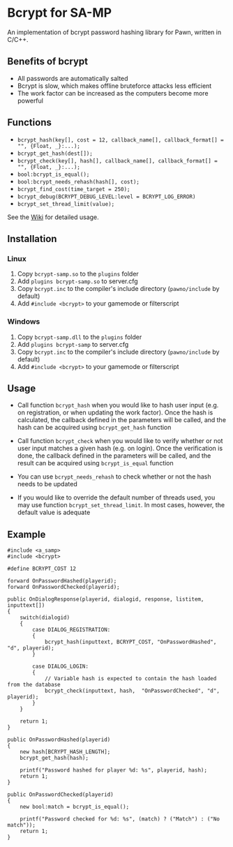 # Bcrypt for SA-MP

An implementation of bcrypt password hashing library for Pawn, written in C/C++.

## Benefits of bcrypt

* All passwords are automatically salted
* Bcrypt is slow, which makes offline bruteforce attacks less efficient
* The work factor can be increased as the computers become more powerful

## Functions
* `bcrypt_hash(key[], cost = 12, callback_name[], callback_format[] = "", {Float, _}:...);`
* `bcrypt_get_hash(dest[]);`
* `bcrypt_check(key[], hash[], callback_name[], callback_format[] = "", {Float, _}:...);`
* `bool:bcrypt_is_equal();`
* `bool:bcrypt_needs_rehash(hash[], cost);`
* `bcrypt_find_cost(time_target = 250);`
* `bcrypt_debug(BCRYPT_DEBUG_LEVEL:level = BCRYPT_LOG_ERROR)`
* `bcrypt_set_thread_limit(value);`

See the [Wiki](wiki) for detailed usage.

## Installation

### Linux

1. Copy `bcrypt-samp.so` to the `plugins` folder
2. Add `plugins bcrypt-samp.so` to server.cfg
3. Copy `bcrypt.inc` to the compiler's include directory (`pawno/include` by default)
4. Add `#include <bcrypt>` to your gamemode or filterscript

### Windows

1. Copy `bcrypt-samp.dll` to the `plugins` folder
2. Add `plugins bcrypt-samp` to server.cfg
3. Copy `bcrypt.inc` to the compiler's include directory (`pawno/include` by default)
4. Add `#include <bcrypt>` to your gamemode or filterscript

## Usage

* Call function `bcrypt_hash` when you would like to hash user input (e.g. on registration, or when updating the work factor). Once the hash is calculated, the callback defined in the parameters will be called, and the hash can be acquired using `bcrypt_get_hash` function

* Call function `bcrypt_check` when you would like to verify whether or not user input matches a given hash (e.g. on login). Once the verification is done, the callback defined in the parameters will be called, and the result can be acquired using `bcrypt_is_equal` function

* You can use `bcrypt_needs_rehash` to check whether or not the hash needs to be updated

* If you would like to override the default number of threads used, you may use function `bcrypt_set_thread_limit`. In most cases, however, the default value is adequate

## Example
```
#include <a_samp>
#include <bcrypt>

#define BCRYPT_COST 12

forward OnPasswordHashed(playerid);
forward OnPasswordChecked(playerid);
 
public OnDialogResponse(playerid, dialogid, response, listitem, inputtext[])
{
    switch(dialogid)
    {
        case DIALOG_REGISTRATION:
        {
			bcrypt_hash(inputtext, BCRYPT_COST, "OnPasswordHashed", "d", playerid);
        }

        case DIALOG_LOGIN:
        {
            // Variable hash is expected to contain the hash loaded from the database
            bcrypt_check(inputtext, hash,  "OnPasswordChecked", "d", playerid);
        }
    }

    return 1;
}

public OnPasswordHashed(playerid)
{
	new hash[BCRYPT_HASH_LENGTH];
	bcrypt_get_hash(hash);
	
	printf("Password hashed for player %d: %s", playerid, hash);
	return 1;
}

public OnPasswordChecked(playerid)
{
	new bool:match = bcrypt_is_equal();
	
	printf("Password checked for %d: %s", (match) ? ("Match") : ("No match"));
	return 1;
}
```
